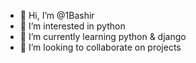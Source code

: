 - 👋 Hi, I’m @1Bashir
- 👀 I’m interested in python
- 🌱 I’m currently learning python & django
- 💞️ I’m looking to collaborate on projects

<!---
1Bashir/1Bashir is a ✨ special ✨ repository because its `README.md` (this file) appears on your GitHub profile.
You can click the Preview link to take a look at your changes.
--->
